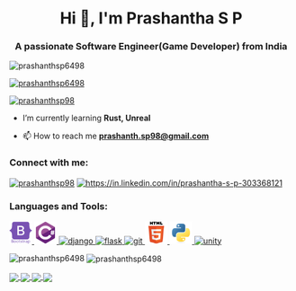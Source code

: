 <h1 align="center">Hi 👋, I'm Prashantha S P</h1>
<h3 align="center">A passionate Software Engineer(Game Developer) from India</h3>

<p align="left"> <img src="https://komarev.com/ghpvc/?username=prashanthsp6498&label=Profile%20views&color=0e75b6&style=flat" alt="prashanthsp6498" /> </p>

<p align="left"> <a href="https://github.com/ryo-ma/github-profile-trophy"><img src="https://github-profile-trophy.vercel.app/?username=prashanthsp6498" alt="prashanthsp6498" /></a> </p>

<p align="left"> <a href="https://twitter.com/prashanthsp98" target="blank"><img src="https://img.shields.io/twitter/follow/prashanthsp98?logo=twitter&style=for-the-badge" alt="prashanthsp98" /></a> </p>

- I’m currently learning **Rust, Unreal**

- 📫 How to reach me **prashanth.sp98@gmail.com**

<h3 align="left">Connect with me:</h3>
<p align="left">
<a href="https://twitter.com/prashanthsp98" target="blank"><img align="center" src="https://raw.githubusercontent.com/rahuldkjain/github-profile-readme-generator/master/src/images/icons/Social/twitter.svg" alt="prashanthsp98" height="30" width="40" /></a>
<a href="https://linkedin.com/in/https://in.linkedin.com/in/prashantha-s-p-303368121" target="blank"><img align="center" src="https://raw.githubusercontent.com/rahuldkjain/github-profile-readme-generator/master/src/images/icons/Social/linked-in-alt.svg" alt="https://in.linkedin.com/in/prashantha-s-p-303368121" height="30" width="40" /></a>
</p>

<h3 align="left">Languages and Tools:</h3>
<p align="left"> <a href="https://getbootstrap.com" target="_blank" rel="noreferrer"> <img src="https://raw.githubusercontent.com/devicons/devicon/master/icons/bootstrap/bootstrap-plain-wordmark.svg" alt="bootstrap" width="40" height="40"/> </a> <a href="https://www.w3schools.com/cs/" target="_blank" rel="noreferrer"> <img src="https://raw.githubusercontent.com/devicons/devicon/master/icons/csharp/csharp-original.svg" alt="csharp" width="40" height="40"/> </a> <a href="https://www.djangoproject.com/" target="_blank" rel="noreferrer"> <img src="https://cdn.worldvectorlogo.com/logos/django.svg" alt="django" width="40" height="40"/> </a> <a href="https://flask.palletsprojects.com/" target="_blank" rel="noreferrer"> <img src="https://www.vectorlogo.zone/logos/pocoo_flask/pocoo_flask-icon.svg" alt="flask" width="40" height="40"/> </a> <a href="https://git-scm.com/" target="_blank" rel="noreferrer"> <img src="https://www.vectorlogo.zone/logos/git-scm/git-scm-icon.svg" alt="git" width="40" height="40"/> </a> <a href="https://www.w3.org/html/" target="_blank" rel="noreferrer"> <img src="https://raw.githubusercontent.com/devicons/devicon/master/icons/html5/html5-original-wordmark.svg" alt="html5" width="40" height="40"/> </a> <a href="https://www.python.org" target="_blank" rel="noreferrer"> <img src="https://raw.githubusercontent.com/devicons/devicon/master/icons/python/python-original.svg" alt="python" width="40" height="40"/> </a> <a href="https://unity.com/" target="_blank" rel="noreferrer"> <img src="https://www.vectorlogo.zone/logos/unity3d/unity3d-icon.svg" alt="unity" width="40" height="40"/> </a> </p>

<p><img align="left" src="https://github-readme-stats.vercel.app/api/top-langs?username=prashanthsp6498&show_icons=true&locale=en&layout=compact" alt="prashanthsp6498" /></p>

<p>&nbsp;<img align="center" src="https://github-readme-stats.vercel.app/api?username=prashanthsp6498&show_icons=true&locale=en" alt="prashanthsp6498" /></p>


<a href="https://github.com/prashanthsp6498/twitter_sentiment_analysis">
  <img align="center" src="https://github-readme-stats.vercel.app/api/pin/?username=prashanthsp6498&repo=twitter_sentiment_analysis&title_color=ffffff&text_color=c9cacc&icon_color=2bbc8a&bg_color=1d1f21" />
</a>

<a href="https://github.com/prashanthsp6498/wordmodeling">
  <img align="center" src="https://github-readme-stats.vercel.app/api/pin/?username=prashanthsp6498&repo=wordmodeling&title_color=ffffff&text_color=c9cacc&icon_color=2bbc8a&bg_color=1d1f21" />
</a>

<a href="https://github.com/prashanthsp6498/JigswaPuzzle_XR_Hololens">
  <img align="center" src="https://github-readme-stats.vercel.app/api/pin/?username=prashanthsp6498&repo=JigswaPuzzle_XR_Hololens&title_color=ffffff&text_color=c9cacc&icon_color=2bbc8a&bg_color=1d1f21" />
</a>

<a href="https://github.com/prashanthsp6498/Hex-Loop">
  <img align="center" src="https://github-readme-stats.vercel.app/api/pin/?username=prashanthsp6498&repo=Hex-Loop&title_color=ffffff&text_color=c9cacc&icon_color=2bbc8a&bg_color=1d1f21" />
</a>
